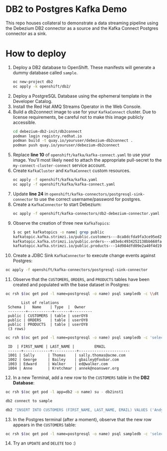 # DB2 to Postgres Kafka Demo
This repo houses collateral to demonstrate a data streaming pipeline using the Debezium DB2 connector as a source and the Kafka Connect Postgres connector as a sink.

# How to deploy
1. Deploy a DB2 database to OpenShift. These manifests will generate a dummy database called `sample`.
   ```bash
   oc new-project db2
   oc apply -k openshift/db2/
   ```
2. Deploy a PostgreSQL Database using the ephemeral template in the Developer Catalog.
3. Install the Red Hat AMQ Streams Operator in the Web Console.
4. Build a db2connect image to use for your `KafkaConnect` cluster. Due to license requirements, be careful not to make this image publicly accessible.
   ```bash
   cd debezium-db2-init/db2connect
   podman login registry.redhat.io
   podman build -t quay.io/youruser/debezium-db2connect .
   podman push quay.io/youruser/debezium-db2connect
   ```
5. Replace **line 10** of `openshift/kafka/kafka-connect.yaml` to use your image. You'll most likely need to attach the appropriate pull-secret to the `my-connect-cluster-connect` service account.
6. Create `KafkaCluster` and `KafkaConnect` custom resources.
   ```bash
   oc apply -f openshift/kafka/kafka.yaml
   oc apply -f openshift/kafka/kafka-connect.yaml
   ```
7. Update **line 24** in `openshift/kafka-connectors/postgresql-sink-connector` to use the correct username/password for postgres.
8. Create a `KafkaConnector` to start Debezium:
   ```bash
   oc apply -f openshift/kafka-connectors/db2-debezium-connector.yaml
   ```
9. Observe the creation of three new `KafkaTopics`:
   ```bash
   $ oc get kafkatopics -o name| grep public
   kafkatopic.kafka.strimzi.io/public.customers---8ca8dcfda9fa3ce95ed2659b19d107bbf03b0840
   kafkatopic.kafka.strimzi.io/public.orders---a03e6c4934252138bb668faa61013d62a0ab0b3a
   kafkatopic.kafka.strimzi.io/public.products---14d984dfd09e2a40f4d1929c00b6bb41eb11adfa
   ```
10. Create a JDBC Sink `KafkaConnector` to execute change events against Postgres:
   ```bash
   oc apply -f openshift/kafka-connectors/postgresql-sink-connector
   ```
11. Observe that the `CUSTOMERS`, `ORDERS`, and `PRODUCTS` tables have been created and populated with the base dataset in Postgres:
   ```bash
   oc rsh $(oc get pod -l name=postgresql -o name) psql sampledb -c \\dt
   ```
   ```
          List of relations
    Schema |   Name    | Type  |  Owner  
    --------+-----------+-------+---------
    public | CUSTOMERS | table | userOY8
    public | ORDERS    | table | userOY8
    public | PRODUCTS  | table | userOY8
    (3 rows)
   ```
   ```bash
   oc rsh $(oc get pod -l name=postgresql -o name) psql sampledb -c 'select * from "CUSTOMERS";'
   ```
   ```
    ID  | FIRST_NAME | LAST_NAME |         EMAIL         
    ------+------------+-----------+-----------------------
    1001 | Sally      | Thomas    | sally.thomas@acme.com
    1002 | George     | Bailey    | gbailey@foobar.com
    1003 | Edward     | Walker    | ed@walker.com
    1004 | Anne       | Kretchmar | annek@noanswer.org
   ```

12. In a new Terminal, add a new row to the `CUSTOMERS` table in the **DB2 Database**:
   ```bash
   oc rsh $(oc get pod -l app=db2 -o name) su - db2inst1
   ```
   ```bash
   db2 connect to sample
   ```
   ```bash
   db2 "INSERT INTO CUSTOMERS (FIRST_NAME, LAST_NAME, EMAIL) VALUES ('Andy', 'Krohg', 'akrohg@redhat.com')"
   ```

13. In the Postgres terminal (after a moment), observe that the new row appears in the `CUSTOMERS` table:
   ```bash
   oc rsh $(oc get pod -l name=postgresql -o name) psql sampledb -c 'select * from "CUSTOMERS";'
   ```

14. Try an `UPDATE` and `DELETE` too :)

